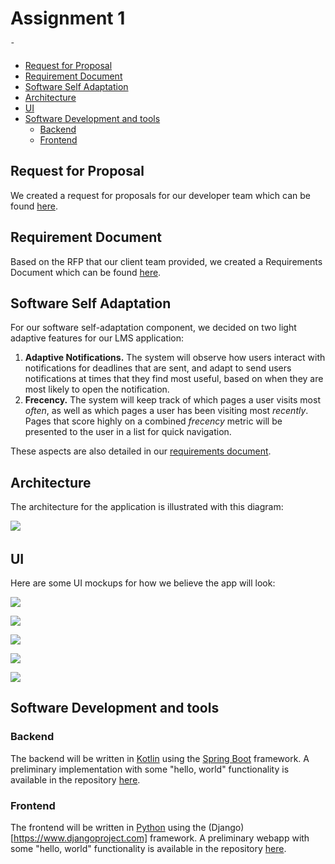Assignment 1
============

̄<!-- TOC -->
* [Request for Proposal](#request-for-proposal)
* [Requirement Document](#requirement-document)
* [Software Self Adaptation](#software-self-adaptation)
* [Architecture](#architecture-mental-model)
* [UI](#ui)
* [Software Development and tools](#software-development-and-tools)
  * [Backend](#backend)
  * [Frontend](#frontend)
<!-- TOC -->

## Request for Proposal

We created a request for proposals for our developer team which can be found [here](as-clients/rfp.md).

## Requirement Document

Based on the RFP that our client team provided, we created a Requirements Document which can be found
[here](as-developers/rd.md).

## Software Self Adaptation

For our software self-adaptation component, we decided on two light adaptive features for our LMS application:

1. **Adaptive Notifications.** The system will observe how users interact with notifications for deadlines that are sent,
and adapt to send users notifications at times that they find most useful, based on when they are most likely to open
the notification.
2. **Frecency.** The system will keep track of which pages a user visits most *often*, as well as which pages a user has
been visiting most *recently*. Pages that score highly on a combined *frecency* metric will be presented to the user in
a list for quick navigation.

These aspects are also detailed in our [requirements document](as-developers/rd.md).

## Architecture

The architecture for the application is illustrated with this diagram:

̄![](as-developers/images/architecture.png)

## UI

Here are some UI mockups for how we believe the app will look:

![](as-developers/images/mockups/homepage.png)

![](as-developers/images/mockups/coursecontent.png)

![](as-developers/images/mockups/coursepage.png)

![](as-developers/images/mockups/gradedetails.png)

![](as-developers/images/mockups/gradesoverview.png)

## Software Development and tools

### Backend

The backend will be written in [Kotlin](https://kotlinlang.org) using the
[Spring Boot](https://spring.io/projects/spring-boot) framework. A preliminary implementation with some "hello, world"
functionality is available in the repository [here](as-developers/backend).

### Frontend

The frontend will be written in [Python](https://www.python.org) using the (Django)[https://www.djangoproject.com]
framework. A preliminary webapp with some "hello, world" functionality is available in the repository
[here](as-developers/frontend).
